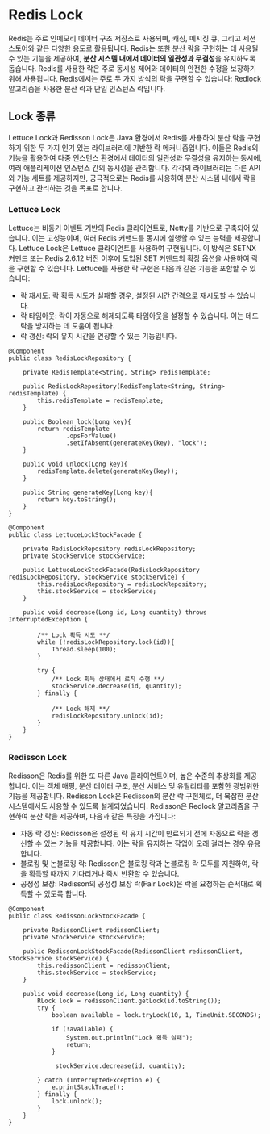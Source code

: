 # Redis Lock
Redis는 주로 인메모리 데이터 구조 저장소로 사용되며, 캐싱, 메시징 큐, 그리고 세션 스토어와 같은 다양한 용도로 활용됩니다. Redis는 또한 분산 락을 구현하는 데 사용될 수 있는 기능을 제공하여, **분산 시스템 내에서 데이터의 일관성과 무결성**을 유지하도록 돕습니다. Redis를 사용한 락은 주로 동시성 제어와 데이터의 안전한 수정을 보장하기 위해 사용됩니다. Redis에서는 주로 두 가지 방식의 락을 구현할 수 있습니다: Redlock 알고리즘을 사용한 분산 락과 단일 인스턴스 락입니다.

## Lock 종류
Lettuce Lock과 Redisson Lock은 Java 환경에서 Redis를 사용하여 분산 락을 구현하기 위한 두 가지 인기 있는 라이브러리에 기반한 락 메커니즘입니다. 이들은 Redis의 기능을 활용하여 다중 인스턴스 환경에서 데이터의 일관성과 무결성을 유지하는 동시에, 여러 애플리케이션 인스턴스 간의 동시성을 관리합니다. 각각의 라이브러리는 다른 API와 기능 세트를 제공하지만, 궁극적으로는 Redis를 사용하여 분산 시스템 내에서 락을 구현하고 관리하는 것을 목표로 합니다.

### Lettuce Lock 
Lettuce는 비동기 이벤트 기반의 Redis 클라이언트로, Netty를 기반으로 구축되어 있습니다. 이는 고성능이며, 여러 Redis 커맨드를 동시에 실행할 수 있는 능력을 제공합니다. Lettuce Lock은 Lettuce 클라이언트를 사용하여 구현됩니다. 이 방식은 SETNX 커맨드 또는 Redis 2.6.12 버전 이후에 도입된 SET 커맨드의 확장 옵션을 사용하여 락을 구현할 수 있습니다. Lettuce를 사용한 락 구현은 다음과 같은 기능을 포함할 수 있습니다:

- 락 재시도: 락 획득 시도가 실패할 경우, 설정된 시간 간격으로 재시도할 수 있습니다.
- 락 타임아웃: 락이 자동으로 해제되도록 타임아웃을 설정할 수 있습니다. 이는 데드락을 방지하는 데 도움이 됩니다.
- 락 갱신: 락의 유지 시간을 연장할 수 있는 기능입니다.

```
@Component
public class RedisLockRepository {

    private RedisTemplate<String, String> redisTemplate;

    public RedisLockRepository(RedisTemplate<String, String> redisTemplate) {
        this.redisTemplate = redisTemplate;
    }

    public Boolean lock(Long key){
        return redisTemplate
                .opsForValue()
                .setIfAbsent(generateKey(key), "lock");
    }

    public void unlock(Long key){
        redisTemplate.delete(generateKey(key));
    }

    public String generateKey(Long key){
        return key.toString();
    }
}
```

```
@Component
public class LettuceLockStockFacade {

    private RedisLockRepository redisLockRepository;
    private StockService stockService;

    public LettuceLockStockFacade(RedisLockRepository redisLockRepository, StockService stockService) {
        this.redisLockRepository = redisLockRepository;
        this.stockService = stockService;
    }

    public void decrease(Long id, Long quantity) throws InterruptedException {

        /** Lock 획득 시도 **/
        while (!redisLockRepository.lock(id)){
            Thread.sleep(100);
        }

        try {
            /** Lock 획득 상태에서 로직 수행 **/
            stockService.decrease(id, quantity);
        } finally {

            /** Lock 해제 **/
            redisLockRepository.unlock(id);
        }
    }
}
```

### Redisson Lock
Redisson은 Redis를 위한 또 다른 Java 클라이언트이며, 높은 수준의 추상화를 제공합니다. 이는 객체 매핑, 분산 데이터 구조, 분산 서비스 및 유틸리티를 포함한 광범위한 기능을 제공합니다. Redisson Lock은 Redisson의 분산 락 구현체로, 더 복잡한 분산 시스템에서도 사용할 수 있도록 설계되었습니다. Redisson은 Redlock 알고리즘을 구현하여 분산 락을 제공하며, 다음과 같은 특징을 가집니다:

- 자동 락 갱신: Redisson은 설정된 락 유지 시간이 만료되기 전에 자동으로 락을 갱신할 수 있는 기능을 제공합니다. 이는 락을 유지하는 작업이 오래 걸리는 경우 유용합니다.
- 블로킹 및 논블로킹 락: Redisson은 블로킹 락과 논블로킹 락 모두를 지원하여, 락을 획득할 때까지 기다리거나 즉시 반환할 수 있습니다.
- 공정성 보장: Redisson의 공정성 보장 락(Fair Lock)은 락을 요청하는 순서대로 획득할 수 있도록 합니다.

```
@Component
public class RedissonLockStockFacade {

    private RedissonClient redissonClient;
    private StockService stockService;

    public RedissonLockStockFacade(RedissonClient redissonClient, StockService stockService) {
        this.redissonClient = redissonClient;
        this.stockService = stockService;
    }

    public void decrease(Long id, Long quantity) {
        RLock lock = redissonClient.getLock(id.toString());
        try {
            boolean available = lock.tryLock(10, 1, TimeUnit.SECONDS);

            if (!available) {
                System.out.println("Lock 획득 실패");
                return;
            }

             stockService.decrease(id, quantity);

        } catch (InterruptedException e) {
            e.printStackTrace();
        } finally {
            lock.unlock();
        }
    }
}
```
  
